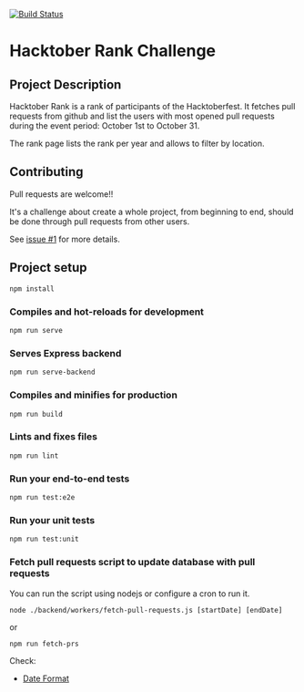 [![Build Status](https://travis-ci.org/paulodiovani/hacktoberrank.svg?branch=master)](https://travis-ci.org/paulodiovani/hacktoberrank)

# Hacktober Rank Challenge

## Project Description

Hacktober Rank is a rank of participants of the Hacktoberfest. It fetches pull requests from github and list the users with most opened pull requests during the event period: October 1st to October 31.

The rank page lists the rank per year and allows to filter by location.

## Contributing

Pull requests are welcome!!

It's a challenge about create a whole project, from beginning to end, should be done through pull requests from other users.

See [issue #1](https://github.com/paulodiovani/hacktoberrank/issues/1) for more details.

## Project setup
```
npm install
```

### Compiles and hot-reloads for development
```
npm run serve
```

### Serves Express backend
```
npm run serve-backend
```

### Compiles and minifies for production
```
npm run build
```

### Lints and fixes files
```
npm run lint
```

### Run your end-to-end tests
```
npm run test:e2e
```

### Run your unit tests
```
npm run test:unit
```

### Fetch pull requests script to update database with pull requests

You can run the script using nodejs or configure a cron to run it.

`node ./backend/workers/fetch-pull-requests.js [startDate] [endDate]`

or

`npm run fetch-prs`

Check:

- [Date Format](https://help.github.com/en/articles/understanding-the-search-syntax)
